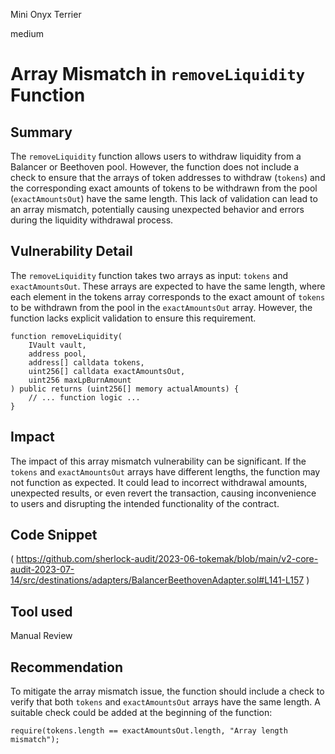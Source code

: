 Mini Onyx Terrier

medium

# Array Mismatch in `removeLiquidity` Function
## Summary
The `removeLiquidity` function allows users to withdraw liquidity from a Balancer or Beethoven pool. However, the function does not include a check to ensure that the arrays of token addresses to withdraw (`tokens`) and the corresponding exact amounts of tokens to be withdrawn from the pool (`exactAmountsOut`) have the same length. This lack of validation can lead to an array mismatch, potentially causing unexpected behavior and errors during the liquidity withdrawal process.
## Vulnerability Detail
The `removeLiquidity` function takes two arrays as input: `tokens` and `exactAmountsOut`. These arrays are expected to have the same length, where each element in the tokens array corresponds to the exact amount of `tokens` to be withdrawn from the pool in the `exactAmountsOut` array. However, the function lacks explicit validation to ensure this requirement.
```solidity
function removeLiquidity(
    IVault vault,
    address pool,
    address[] calldata tokens,
    uint256[] calldata exactAmountsOut,
    uint256 maxLpBurnAmount
) public returns (uint256[] memory actualAmounts) {
    // ... function logic ...
}
```
## Impact
The impact of this array mismatch vulnerability can be significant. If the `tokens` and `exactAmountsOut` arrays have different lengths, the function may not function as expected. It could lead to incorrect withdrawal amounts, unexpected results, or even revert the transaction, causing inconvenience to users and disrupting the intended functionality of the contract.
## Code Snippet
(
https://github.com/sherlock-audit/2023-06-tokemak/blob/main/v2-core-audit-2023-07-14/src/destinations/adapters/BalancerBeethovenAdapter.sol#L141-L157
)
## Tool used

Manual Review

## Recommendation
To mitigate the array mismatch issue, the function should include a check to verify that both `tokens` and `exactAmountsOut` arrays have the same length. A suitable check could be added at the beginning of the function:
```solidity
require(tokens.length == exactAmountsOut.length, "Array length mismatch");
```